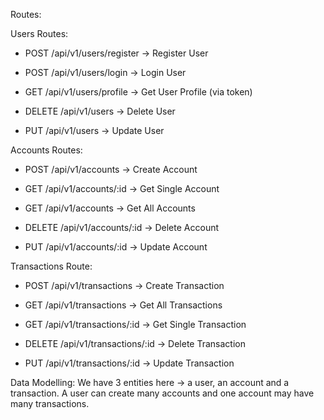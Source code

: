 Routes:

Users Routes:

- POST /api/v1/users/register -> Register User

- POST /api/v1/users/login -> Login User

- GET /api/v1/users/profile -> Get User Profile (via token)

- DELETE /api/v1/users -> Delete User

- PUT /api/v1/users -> Update User

Accounts Routes:

- POST /api/v1/accounts -> Create Account

- GET /api/v1/accounts/:id -> Get Single Account

- GET /api/v1/accounts -> Get All Accounts

- DELETE /api/v1/accounts/:id -> Delete Account

- PUT /api/v1/accounts/:id -> Update Account

Transactions Route:

- POST /api/v1/transactions -> Create Transaction

- GET /api/v1/transactions -> Get All Transactions

- GET /api/v1/transactions/:id -> Get Single Transaction

- DELETE /api/v1/transactions/:id -> Delete Transaction

- PUT /api/v1/transactions/:id -> Update Transaction

Data Modelling:
We have 3 entities here -> a user, an account and a transaction. A user can create many accounts and one account may have many transactions.
